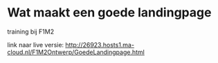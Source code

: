# Wat maakt een goede landingpage
training bij F1M2

link naar live versie: http://26923.hosts1.ma-cloud.nl/F1M2Ontwerp/GoedeLandingpage.html